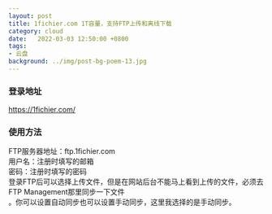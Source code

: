 ```yaml
---
layout: post
title: 1fichier.com 1T容量，支持FTP上传和离线下载
category: cloud
date:   2022-03-03 12:50:00 +0800
tags:
- 云盘
background: ../img/post-bg-poem-13.jpg
---
```




### 登录地址<br>
https://1fichier.com/

### 使用方法<br>
FTP服务器地址：ftp.1fichier.com<br>
用户名：注册时填写的邮箱<br>
密码：注册时填写的密码<br>
登录FTP后可以选择上传文件，但是在网站后台不能马上看到上传的文件，必须去FTP Management那里同步一下文件<br>
。你可以设置自动同步也可以设置手动同步，这里我选择的是手动同步。<br>